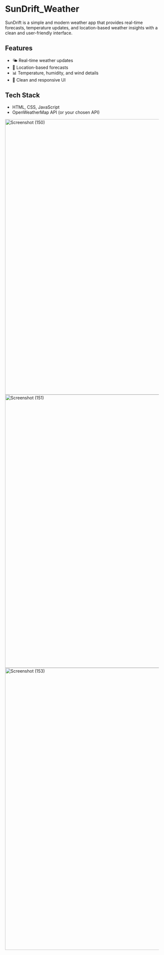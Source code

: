 # SunDrift_Weather

SunDrift is a simple and modern weather app that provides real-time forecasts, temperature updates, and location-based weather insights with a clean and user-friendly interface.

## Features
- 🌤️ Real-time weather updates  
- 📍 Location-based forecasts  
- 📊 Temperature, humidity, and wind details  
- 🎨 Clean and responsive UI  

## Tech Stack
- HTML, CSS, JavaScript  
- OpenWeatherMap API (or your chosen API)
  

<img width="1920" height="902" alt="Screenshot (150)" src="https://github.com/user-attachments/assets/8fc293a4-ab69-4044-bea4-566eba52ca2d" />

<img width="1920" height="895" alt="Screenshot (151)" src="https://github.com/user-attachments/assets/c184adbb-ea05-43d0-9f29-4ed960085320" />

<img width="1920" height="924" alt="Screenshot (153)" src="https://github.com/user-attachments/assets/9e61ea09-4dc0-44de-b629-4ebcad2841f1" />

